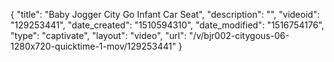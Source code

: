 {
    "title": "Baby Jogger City Go Infant Car Seat",
    "description": "",
    "videoid": "129253441",
    "date_created": "1510594310",
    "date_modified": "1516754176",
    "type": "captivate",
    "layout": "video",
    "url": "\/v\/bjr002-citygous-06-1280x720-quicktime-1-mov\/129253441"
}